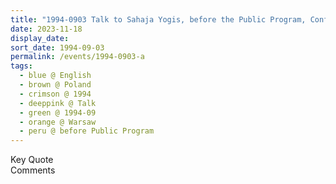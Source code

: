 ```yaml
---
title: "1994-0903 Talk to Sahaja Yogis, before the Public Program, Conference Room, Hotel, Warsaw, Poland"
date: 2023-11-18
display_date: 
sort_date: 1994-09-03
permalink: /events/1994-0903-a
tags:
  - blue @ English
  - brown @ Poland
  - crimson @ 1994
  - deeppink @ Talk
  - green @ 1994-09
  - orange @ Warsaw
  - peru @ before Public Program
---
```


<wave-list>
  <list-title color="green" width="75">Key Quote</list-title>
  <list-item color="BlanchedAlmond"  width="200"></list-item>
  <list-item color="Lavender"></list-item>
  <list-item color="BlanchedAlmond"></list-item>
</wave-list>

<br>

<wave-list>
  <list-title color="green" width="75">Comments</list-title>
  <list-item color="BlanchedAlmond"  width="200"></list-item>
  <list-item color="Lavender"></list-item>
  <list-item color="BlanchedAlmond"></list-item>
</wave-list>